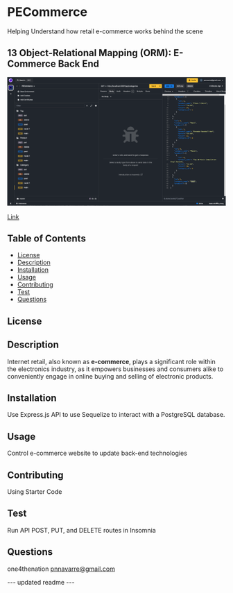 # PECommerce
Helping Understand how retail e-commerce works behind the scene

## 13 Object-Relational Mapping (ORM): E-Commerce Back End

![Project Preview](./Assets/Screen%20Shot%202024-07-30%20at%2010.47.01%20PM.png)

[Link](https://drive.google.com/file/d/1DxbyPKLMvpVn-fVtsvlZQinifrw_5V_J/view?usp=sharing)

## Table of Contents
* [License](#license)
* [Description](#description)
* [Installation](#installation)
* [Usage](#usage)
* [Contributing](#contributing)
* [Test](#test)
* [Questions](#questions)

## License 


## Description
Internet retail, also known as **e-commerce**, plays a significant role within the electronics industry, as it empowers businesses and consumers alike to conveniently engage in online buying and selling of electronic products.

## Installation 
Use Express.js API to use Sequelize to interact with a PostgreSQL database.

## Usage 
Control e-commerce website to update back-end technologies

## Contributing 
Using Starter Code

## Test
Run API POST, PUT, and DELETE routes in Insomnia

## Questions
one4thenation
pnnavarre@gmail.com

--- updated readme ---